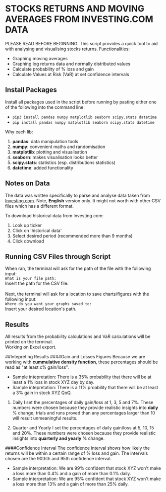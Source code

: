 # STOCKS RETURNS AND MOVING AVERAGES FROM INVESTING.COM DATA 
PLEASE READ BEFORE BEGINNING. 
This script provides a quick tool to aid with analysing and visualising stocks returns. Functionalities: 
- Graphing moving averages 
- Graphing log returns data and normally distributed values 
- Calculate probability of % loss and gain 
- Calculate Values at Risk (VaR) at set confidence intervals 

## Install Packages 
Install all packages used in the script before running by pasting either one of the following into the command line: 
- ```pip3 install pandas numpy matplotlib seaborn scipy.stats datetime``` 
- ```pip install pandas numpy matplotlib seaborn scipy.stats datetime``` 

Why each lib: 
1. **pandas**: data manipulation tools 
2. **numpy**: convenient maths and randomisation 
3. **matplotlib**: plotting and visualisation 
4. **seaborn**: makes visualisation looks better 
5. **scipy.stats**: statistics (esp. distributions statistics) 
6. **datetime**: added functionality 

## Notes on Data 
The data was written specifically to parse and analyse data taken from [Investing.com](https://www.investing.com/). Note, **English** version only. It might not worth with other CSV files which has a different format. 

To download historical data from Investing.com: 
1. Look up ticker 
2. Click on 'historical data' 
3. Select desired period (recommended more than 9 months) 
4. Click download 

## Running CSV Files through Script 
When ran, the terminal will ask for the path of the file with the following input:<br> 
```What is your file path:``` <br> 
Insert the path for the CSV file. 
<br> 
<br> 
Next, the terminal will ask for a location to save charts/figures with the following input:<br> 
```Where do you want your graphs saved to:``` <br> 
Insert your desired location's path. 

## Results 
All results from the probability calculations and VaR calculations will be printed on the terminal.  
Working on Excel export. 

##Intepreting Results 
####Gain and Losses Figures 
Because we are working with **cummulative density function**, these percentages should be read as "at least x% gain/loss". 
* Sample intepretation: There is a 35% probability that there will be at least a 1% loss in stock XYZ day by day. 
* Sample intepretation: There is a 11% proability that there will be at least a 3% gain in stock XYZ QoQ. 

1. Daily 
I set the percentages of daily gain/loss at 1, 3, 5 and 7%. These numbers were chosen because they provide realistic insights into **daily** % change; trials and runs proved than any percentages larger than 10 will result unmeaningful results. 

2. Quarter and Yearly 
I set the percentages of daily gain/loss at 5, 10, 15 and 20%. These numbers were chosen because they provide realistic insights into **quarterly and yearly** % change. 

####Confidence Interval 
The confidence interval shows how likely the returns will be within a certain range of % loss and gain. 
The intervals chosen are the 90thth and 95th confidence interval. 
* Sample interpretation: We are 99% confident that stock XYZ won't make a loss more than 0.4% and a gain of more than 0.1% daily. 
* Sample interpretation: We are 95% confident that stock XYZ won't make a loss more than 13% and a gain of more than 25% daily. 




